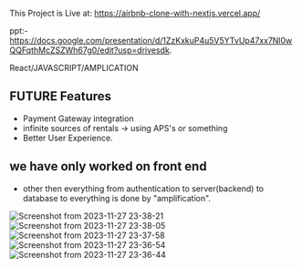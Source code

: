 
This Project is Live at: https://airbnb-clone-with-nextjs.vercel.app/

ppt:- https://docs.google.com/presentation/d/1ZzKxkuP4u5V5YTvUp47xx7Nl0wQQFqthMcZSZWh67g0/edit?usp=drivesdk.



React/JAVASCRIPT/AMPLICATION

## FUTURE Features
- Payment Gateway integration
- infinite sources of rentals -> using APS's or something
- Better User Experience.


## we have only worked on front end
- other then everything from authentication to server(backend) to database to everything is done by "amplification".




![Screenshot from 2023-11-27 23-38-21](https://github.com/Awadesh365/airbnb/assets/76896819/da1764f5-9c6e-4cae-a9d3-379b782c7e9f)
![Screenshot from 2023-11-27 23-38-05](https://github.com/Awadesh365/airbnb/assets/76896819/acd0a303-160e-45d6-944a-60031bd149f7)
![Screenshot from 2023-11-27 23-37-58](https://github.com/Awadesh365/airbnb/assets/76896819/7a8fa867-787d-4f7e-b8ed-1bbeeaabd786)
![Screenshot from 2023-11-27 23-36-54](https://github.com/Awadesh365/airbnb/assets/76896819/511eeb93-fc26-4ea2-97fb-1d2c5f9bcb9e)
![Screenshot from 2023-11-27 23-36-44](https://github.com/Awadesh365/airbnb/assets/76896819/4b3bb21c-14b7-4d7f-94ee-c56c88951463)
